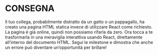 # CONSEGNA

Il tuo collega, probabilmente distratto da un gatto o un pappagallo, ha creato una pagina HTML statica invece di utilizzare React come richiesto. La pagina è già online, quindi non possiamo rifarla da zero. Ora tocca a te trasformarla in una meraviglia interattiva usando React, direttamente all’interno del documento HTML. Segui le milestone e dimostra che anche un errore può diventare un’opportunità per brillare!

